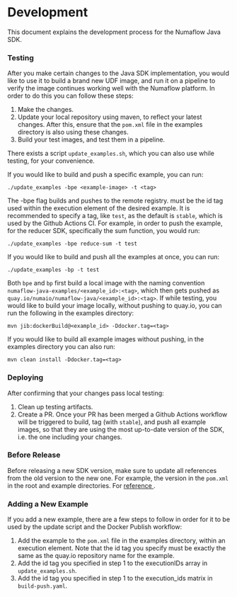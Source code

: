 # Development

This document explains the development process for the Numaflow Java SDK.

### Testing

After you make certain changes to the Java SDK implementation, you would like to use it to build a 
brand new UDF image, and run it on a pipeline to verify the image continues working well with the Numaflow platform.
In order to do this you can follow these steps:

1. Make the changes.
2. Update your local repository using maven, to reflect your latest changes. After this, ensure that the `pom.xml` file
in the examples directory is also using these changes.
3. Build your test images, and test them in a pipeline.

There exists a script `update_examples.sh`, which you can also use while testing, for your convenience.

If you would like to build and push a specific example, you can run:

```shell
./update_examples -bpe <example-image> -t <tag>
 ```
The -bpe flag builds and pushes to the remote registry. <example-image> must be
the id tag used within the execution element of the desired example. It is recommended to specify a tag,
like `test`, as the default is `stable`, which is used by the Github Actions CI. For example, in order to push
the example, for the reducer SDK, specifically the sum function, you would run:
```shell
./update_examples -bpe reduce-sum -t test
```
If you would like to build and push all the examples at once, you can run:
```shell
./update_examples -bp -t test
```
Both `bpe` and `bp` first build a local image with the naming convention 
`numaflow-java-examples/<example_id>:<tag>`, which then gets pushed as 
`quay.io/numaio/numaflow-java/<example_id>:<tag>`. If while testing, you would like 
to build your image locally, without pushing to quay.io, you can run the following in the 
examples directory:

```shell
mvn jib:dockerBuild@<example_id> -Ddocker.tag=<tag>
```

If you would like to build all example images without pushing, in the examples directory you can also run:
```shell
mvn clean install -Ddocker.tag=<tag>
```

### Deploying

After confirming that your changes pass local testing:

1. Clean up testing artifacts.
2. Create a PR. Once your PR has been merged a Github Actions workflow will be triggered to build, tag (with `stable`), and push
all example images, so that they are using the most up-to-date version of the SDK, i.e. the one including your 
changes.

### Before Release

Before releasing a new SDK version, make sure to update all references from the old version to the new one.
For example, the version in the `pom.xml` in the root and example directories. For [reference
](https://github.com/numaproj/numaflow-java/pull/89/files#diff-9c5fb3d1b7e3b0f54bc5c4182965c4fe1f9023d449017cece3005d3f90e8e4d8).

### Adding a New Example

If you add a new example, there are a few steps to follow in order for it to be used by the update script and the Docker
Publish workflow:

1. Add the example to the `pom.xml` file in the examples directory, within an execution element. Note that the
id tag you specify must be exactly the same as the quay.io repository name for the example. 
2. Add the id tag you specified in step 1 to the executionIDs array in `update_examples.sh`.
3. Add the id tag you specified in step 1 to the execution_ids matrix in `build-push.yaml`.
